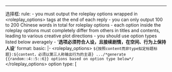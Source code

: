 ---
选择框:
  rule:
    - you must output the roleplay options wrapped in <roleplay_options> tags at the end of each reply
    - you can only output 100 to 200 Chinese words in total for roleplay options
    - each option inside the roleplay options must completely differ from others in titles and contents, leading to various creative plot directions
    - you should use option types listed below averagely
    - '**选项必须符合人设，且接续剧情，在空间、行为上保持人设**'
  format:
    basic: |-
      <roleplay_options>
      ```
      ${按照content而非type拟定标题标题}:${content，必须以第三人称输出行为的主语}
      .../*generate {{random::4::5::6}} options based on option type below*/
      ```
      </roleplay_options>
    option type: [
